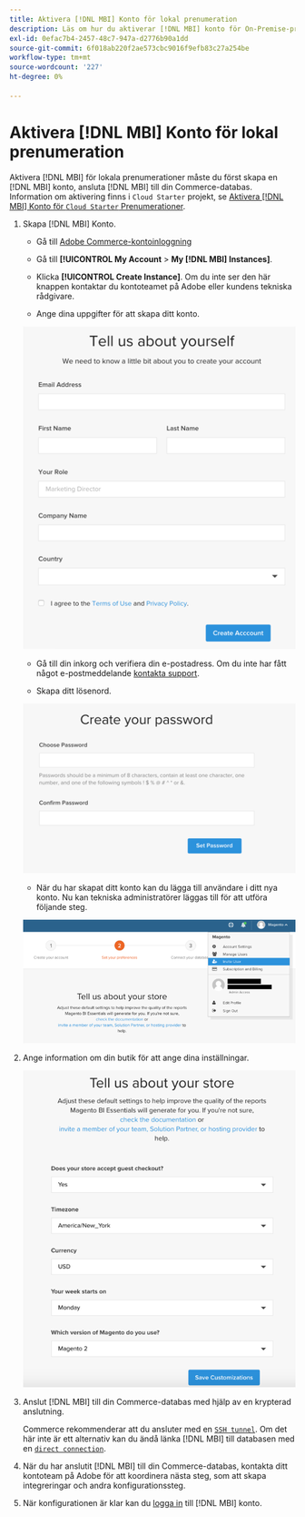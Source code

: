 ```yaml
---
title: Aktivera [!DNL MBI] Konto för lokal prenumeration
description: Läs om hur du aktiverar [!DNL MBI] konto för On-Premise-prenumerationer.
exl-id: 0efac7b4-2457-48c7-947a-d2776b90a1dd
source-git-commit: 6f018ab220f2ae573cbc9016f9efb83c27a254be
workflow-type: tm+mt
source-wordcount: '227'
ht-degree: 0%

---
```


# Aktivera [!DNL MBI] Konto för lokal prenumeration

Aktivera [!DNL MBI] för lokala prenumerationer måste du först skapa en [!DNL MBI] konto, ansluta [!DNL MBI] till din Commerce-databas. Information om aktivering finns i `Cloud Starter` projekt, se [Aktivera [!DNL MBI] Konto för `Cloud Starter` Prenumerationer](../getting-started/cloud-activation.md).

1. Skapa [!DNL MBI] Konto.

   - Gå till [Adobe Commerce-kontoinloggning](https://account.magento.com/customer/account/login)

   - Gå till **[!UICONTROL My Account** > **My [!DNL MBI] Instances]**.

   - Klicka **[!UICONTROL Create Instance]**. Om du inte ser den här knappen kontaktar du kontoteamet på Adobe eller kundens tekniska rådgivare.

   - Ange dina uppgifter för att skapa ditt konto.

   ![](../assets/create-account-2.png)

   - Gå till din inkorg och verifiera din e-postadress. Om du inte har fått något e-postmeddelande [kontakta support](https://experienceleague.adobe.com/docs/commerce-knowledge-base/kb/troubleshooting/miscellaneous/mbi-service-policies.html?lang=en).

   - Skapa ditt lösenord.

   ![](../assets/create-account-4.png)

   - När du har skapat ditt konto kan du lägga till användare i ditt nya konto. Nu kan tekniska administratörer läggas till för att utföra följande steg.

   ![](../assets/create-account-5.png)

1. Ange information om din butik för att ange dina inställningar.

   ![](../assets/create-account-6.png)

1. Anslut [!DNL MBI] till din Commerce-databas med hjälp av en krypterad anslutning.

   Commerce rekommenderar att du ansluter med en [`SSH tunnel`](../data-analyst/importing-data/integrations/mysql-via-ssh-tunnel.md). Om det här inte är ett alternativ kan du ändå länka [!DNL MBI] till databasen med en [`direct connection`](../data-analyst/importing-data/integrations/mysql-via-a-direct-connection.md).

1. När du har anslutit [!DNL MBI] till din Commerce-databas, kontakta ditt kontoteam på Adobe för att koordinera nästa steg, som att skapa integreringar och andra konfigurationssteg.

1. När konfigurationen är klar kan du [logga in](../getting-started/sign-in.md) till [!DNL MBI] konto.
